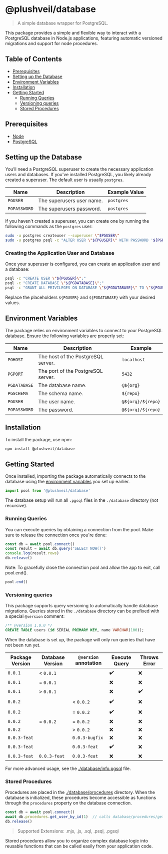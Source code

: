 # @plushveil/database

> A simple database wrapper for PostgreSQL.

This package provides a simple and flexible way to interact with a PostgreSQL database in Node.js applications, featuring automatic versioned migrations and support for node procedures.



## Table of Contents

- [Prerequisites](#prerequisites)
- [Setting up the Database](#setting-up-the-database)
- [Environment Variables](#environment-variables)
- [Installation](#installation)
- [Getting Started](#getting-started)
  - [Running Queries](#running-queries)
  - [Versioning queries](#versioning-queries)
  - [Stored Procedures](#stored-procedures)



## Prerequisites

- [Node](https://nodejs.org/en/)
- [PostgreSQL](https://www.postgresql.org/)



## Setting up the Database

You’ll need a PostgreSQL superuser to create the necessary application users and databases. If you've installed PostgreSQL, you likely already created a superuser. The default user is usually `postgres`.

| Name              | Description               | Example Value      |
| ----------------- | ------------------------- |------------------- |
| `PGUSER`          | The superusers user name. | `postgres`         |
| `PGPASSWORD`      | The superusers password.  | `postgres`         |

If you haven't created a superuser, you can create one by running the following commands as the `postgres` user:

```bash
sudo -u postgres createuser --superuser \"$PGUSER\"
sudo -u postgres psql -c "ALTER USER \"${PGUSER}\" WITH PASSWORD '${PGPASSWORD}';"
```


### Creating the Application User and Database

Once your superuser is configured, you can create an application user and a database:

```bash
psql -c "CREATE USER \"${PGUSER}\";"
psql -c "CREATE DATABASE \"${PGDATABASE}\";"
psql -c "GRANT ALL PRIVILEGES ON DATABASE \"${PGDATABASE}\" TO \"${PGUSER}\";"
```

Replace the placeholders `${PGUSER}` and `${PGDATABASE}` with your desired values.


## Environment Variables

The package relies on environment variables to connect to your PostgreSQL database. Ensure the following variables are properly set:

| Name         | Description                        | Example           |
| ------------ | ---------------------------------- | ----------------- |
| `PGHOST`     | The host of the PostgreSQL server. | `localhost`       |
| `PGPORT`     | The port of the PostgreSQL server. | `5432`            |
| `PGDATABASE` | The database name.                 | `@${org}`         |
| `PGSCHEMA`   | The schema name.                   | `${repo}`         |
| `PGUSER`     | The user name.                     | `@${org}/${repo}` |
| `PGPASSWORD` | The password.                      | `@${org}/${repo}` |



## Installation

To install the package, use npm:

```bash
npm install @plushveil/database
```


## Getting Started

Once installed, importing the package automatically connects to the database using the [environment variables](#environment-variables) you set up earlier.

```js
import pool from '@plushveil/database'
```

The database setup will run all `.pgsql` files in the `./database` directory (not recursive).


### Running Queries

You can execute queries by obtaining a connection from the pool. Make sure to release the connection once you're done:

```js
const db = await pool.connect()
const result = await db.query('SELECT NOW()')
console.log(result.rows)
db.release()
```

Note: To gracefully close the connection pool and allow the app to exit, call pool.end().

```js
pool.end()
```


### Versioning queries

This package supports query versioning to automatically handle database migrations.
Queries stored in the `./database` directory can be prefixed with a special `@version` comment:

```sql
/** @version 1.0.0 */
CREATE TABLE users (id SERIAL PRIMARY KEY, name VARCHAR(100));
```

When the database is set up, the package will only run queries that have not been run yet.


| Package Version | Database Version | `@version` annotation | Execute Query      | Throws Error       |
| --------------- | ---------------- | --------------------- | ------------------ | ------------------ |
| `0.0.1`         | < `0.0.1`        |                       | :heavy_check_mark: | :x:                |
| `0.0.1`         | = `0.0.1`        |                       | :x:                | :x:                |
| `0.0.1`         | > `0.0.1`        |                       | :x:                | :heavy_check_mark: |
| `0.0.2`         |                  | < `0.0.2`             | :heavy_check_mark: | :x:                |
| `0.0.2`         |                  | = `0.0.2`             | :heavy_check_mark: | :x:                |
| `0.0.2`         | = `0.0.2`        | = `0.0.2`             | :x:                | :x:                |
| `0.0.2`         |                  | > `0.0.2`             | :x:                | :x:                |
| `0.0.3-feat`    |                  | `0.0.3-bugfix`        | :x:                | :x:                |
| `0.0.3-feat`    |                  | `0.0.3-feat`          | :heavy_check_mark: | :x:                |
| `0.0.3-feat`    | `0.0.3-feat`     | `0.0.3-feat`          | :x:                | :x:                |

For more advanced usage, see the [./database/info.pgsql](../database/info.pgsql) file.


### Stored Procedures

Procedures are placed in the [./database/procedures](../database/procedures) directory.
When the database is initialized, these procedures become accessible as functions through the `procedures` property on the database connection.

```js
const db = await pool.connect()
await db.procedures.get_user_by_id(1)  // calls database/procedures/get_user_by_id.mjs
db.release()
```

> Supported Extensions: .mjs, .js, .sql, .psql, .pgsql

Stored procedures allow you to organize complex database logic into reusable functions that can be called easily from your application code.
